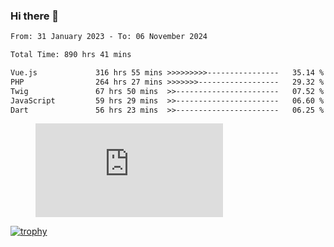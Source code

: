 ### Hi there 👋
<!--START_SECTION:waka-->

```txt
From: 31 January 2023 - To: 06 November 2024

Total Time: 890 hrs 41 mins

Vue.js             316 hrs 55 mins >>>>>>>>>----------------   35.14 %
PHP                264 hrs 27 mins >>>>>>>------------------   29.32 %
Twig               67 hrs 50 mins  >>-----------------------   07.52 %
JavaScript         59 hrs 29 mins  >>-----------------------   06.60 %
Dart               56 hrs 23 mins  >>-----------------------   06.25 %
```

<!--END_SECTION:waka-->
<!-- 
- 🔭 I’m currently working on ...
- 🌱 I’m currently learning ...
- 👯 I’m looking to collaborate on ...
- 🤔 I’m looking for help with ...
- 💬 Ask me about ...
- 📫 How to reach me: ...
- 😄 Pronouns: ...
- ⚡ Fun fact: ... -->


<figure><embed src="https://wakatime.com/share/@jakihanif/43c5af78-a69f-4ced-8cfc-b0822aa9be8f.svg"></embed></figure>

[![trophy](https://github-profile-trophy.vercel.app/?username=jakihanif23&rank=-A,-A)](https://github.com/jakihanif23)
